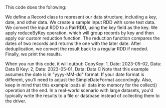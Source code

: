 This code does the following:

We define a Record class to represent our data structure, including a key, date, and other data.
We create a sample input RDD with some test data.
We convert the input RDD to a PairRDD, using the key field as the key.
We apply reduceByKey operation, which will group records by key and then apply our custom reduction function.
The reduction function compares the dates of two records and returns the one with the later date.
After deduplication, we convert the result back to a regular RDD if needed.
Finally, we print the results.

When you run this code, it will output:
CopyKey: 1, Date: 2023-05-02, Data: Data B
Key: 2, Date: 2023-05-01, Data: Data C
Note that this example assumes the date is in "yyyy-MM-dd" format. If your date format is different, you'll need to adjust the SimpleDateFormat accordingly.
Also, keep in mind that this example loads all data into memory for the collect() operation at the end. In a real-world scenario with large datasets, you'd typically write the results to a file or database instead of collecting them to the driver.
